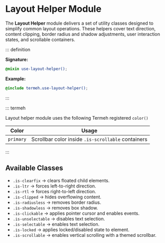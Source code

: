 # Layout Helper Module

The **Layout Helper** module delivers a set of utility classes designed to simplify common layout operations. These helpers cover text direction, content clipping, border radius and shadow adjustments, user interaction states, and scrollable containers.

::: definition

**Signature:**

```scss
@mixin use-layout-helper();
```

**Example:**

```scss
@include termeh.use-layout-helper();
```

:::

::: termeh

Layout helper module uses the following Termeh registered `color()`

| Color     | Usage                                              |
| --------- | -------------------------------------------------- |
| `primary` | Scrollbar color inside `.is-scrollable` containers |

:::

## Available Classes

- `.is-clearfix` → clears floated child elements.
- `.is-ltr` → forces left-to-right direction.
- `.is-rtl` → forces right-to-left direction.
- `.is-clipped` → hides overflowing content.
- `.is-radiusless` → removes border radius.
- `.is-shadowless` → removes box shadow.
- `.is-clickable` → applies pointer cursor and enables events.
- `.is-unselectable` → disables text selection.
- `.is-selectable` → enables text selection.
- `.is-locked` → applies locked/disabled state to element.
- `.is-scrollable` → enables vertical scrolling with a themed scrollbar.
